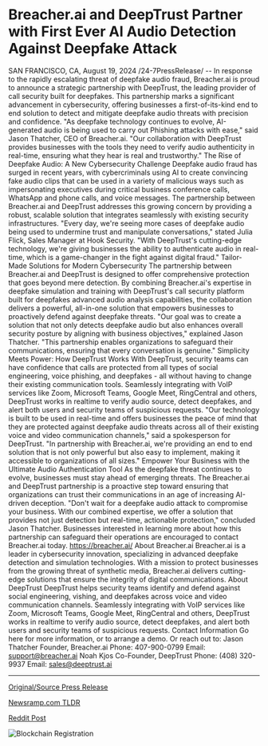 # Breacher.ai and DeepTrust Partner with First Ever AI Audio Detection Against Deepfake Attack

SAN FRANCISCO, CA, August 19, 2024 /24-7PressRelease/ -- In response to the rapidly escalating threat of deepfake audio fraud, Breacher.ai is proud to announce a strategic partnership with DeepTrust, the leading provider of call security built for deepfakes. This partnership marks a significant advancement in cybersecurity, offering businesses a first-of-its-kind end to end solution to detect and mitigate deepfake audio threats with precision and confidence.  "As deepfake technology continues to evolve, AI-generated audio is being used to carry out Phishing attacks with ease," said Jason Thatcher, CEO of Breacher.ai. "Our collaboration with DeepTrust provides businesses with the tools they need to verify audio authenticity in real-time, ensuring what they hear is real and trustworthy."  The Rise of Deepfake Audio: A New Cybersecurity Challenge Deepfake audio fraud has surged in recent years, with cybercriminals using AI to create convincing fake audio clips that can be used in a variety of malicious ways such as impersonating executives during critical business conference calls, WhatsApp and phone calls, and voice messages. The partnership between Breacher.ai and DeepTrust addresses this growing concern by providing a robust, scalable solution that integrates seamlessly with existing security infrastructures.  "Every day, we're seeing more cases of deepfake audio being used to undermine trust and manipulate conversations," stated Julia Flick, Sales Manager at Hook Security. "With DeepTrust's cutting-edge technology, we're giving businesses the ability to authenticate audio in real-time, which is a game-changer in the fight against digital fraud."  Tailor-Made Solutions for Modern Cybersecurity The partnership between Breacher.ai and DeepTrust is designed to offer comprehensive protection that goes beyond mere detection. By combining Breacher.ai's expertise in deepfake simulation and training with DeepTrust's call security platform built for deepfakes advanced audio analysis capabilities, the collaboration delivers a powerful, all-in-one solution that empowers businesses to proactively defend against deepfake threats.  "Our goal was to create a solution that not only detects deepfake audio but also enhances overall security posture by aligning with business objectives," explained Jason Thatcher. "This partnership enables organizations to safeguard their communications, ensuring that every conversation is genuine."  Simplicity Meets Power: How DeepTrust Works With DeepTrust, security teams can have confidence that calls are protected from all types of social engineering, voice phishing, and deepfakes - all without having to change their existing communication tools.  Seamlessly integrating with VoIP services like Zoom, Microsoft Teams, Google Meet, RingCentral and others, DeepTrust works in realtime to verify audio source, detect deepfakes, and alert both users and security teams of suspicious requests.  "Our technology is built to be used in real-time and offers businesses the peace of mind that they are protected against deepfake audio threats across all of their existing voice and video communication channels," said a spokesperson for DeepTrust. "In partnership with Breacher.ai, we're providing an end to end solution that is not only powerful but also easy to implement, making it accessible to organizations of all sizes."  Empower Your Business with the Ultimate Audio Authentication Tool As the deepfake threat continues to evolve, businesses must stay ahead of emerging threats. The Breacher.ai and DeepTrust partnership is a proactive step toward ensuring that organizations can trust their communications in an age of increasing AI-driven deception.  "Don't wait for a deepfake audio attack to compromise your business. With our combined expertise, we offer a solution that provides not just detection but real-time, actionable protection," concluded Jason Thatcher.  Businesses interested in learning more about how this partnership can safeguard their operations are encouraged to contact Breacher.ai today. https://breacher.ai/  About Breacher.ai Breacher.ai is a leader in cybersecurity innovation, specializing in advanced deepfake detection and simulation technologies. With a mission to protect businesses from the growing threat of synthetic media, Breacher.ai delivers cutting-edge solutions that ensure the integrity of digital communications.  About DeepTrust DeepTrust helps security teams identify and defend against social engineering, vishing, and deepfakes across voice and video communication channels. Seamlessly integrating with VoIP services like Zoom, Microsoft Teams, Google Meet, RingCentral and others, DeepTrust works in realtime to verify audio source, detect deepfakes, and alert both users and security teams of suspicious requests.  Contact Information Go here for more information, or to arrange a demo. Or reach out to: Jason Thatcher Founder, Breacher.ai Phone: 407-900-0799 Email: support@breacher.ai Noah Kjos Co-Founder, DeepTrust Phone: ‪(408) 320-9937‬ Email: sales@deeptrust.ai 

---

[Original/Source Press Release](https://www.24-7pressrelease.com/press-release/513554/breacherai-and-deeptrust-partner-with-first-ever-ai-audio-detection-against-deepfake-attack)
                    

[Newsramp.com TLDR](None) 



[Reddit Post](https://www.reddit.com/r/Business_NewsRamp/comments/1evvmhn/breacherai_and_deeptrust_partner_to_combat/) 



![Blockchain Registration](https://cdn.newsramp.app/24-7PressRelease/qrcode/248/19/rubyzknL.webp)